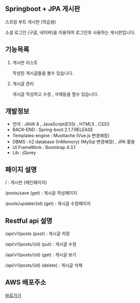 ## Springboot + JPA 게시판
스프링 부트 게시판 (학습용)

소셜 로그인 (구글, 네이버)을 이용하여 로그인후 사용하는 게시판입니다.
## 기능목록
1. 게시판 리스트

   작성된 게시글들을 볼수 있습니다.

2. 게시글 관리

   게시글 작성하고 수정 , 삭제등을 할수 있습니다.



## 개발정보
- 언어 : JAVA 8 , JavaScript(ES5) , HTML5 , CSS3 
- BACK-END : Spring-boot 2.1.7.RELEASE
- Templates-engine : Musttache (Vue.js 변경예정)
- DBMS : h2 database (InMemory) (MySql 변경예정) , JPA 활용
- UI FrameWork : Bootstrap 4.3.1
- Lib : jQurey



## 페이지 설명

/ : 게시판 (메인페이지)

/posts/save (get) :  게시글 작성페이지

/posts/update/{id} (get) : 게시글 수정페이지 

## Restful api 설명 

/api/v1/posts (post) : 게시글 저장

/api/v1/posts/{id} (put) : 게시글 수정

/api/v1/posts/{id} (get) : 게시글 보기

/api/v1/posts/{id} (delete) : 게시글 삭제

## AWS 배포주소
[바로가기](http://ec2-52-79-204-101.ap-northeast-2.compute.amazonaws.com:8080/)

